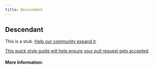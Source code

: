 ```yaml
---
title: Descendant
---
```


## Descendant

This is a stub. [Help our community expand it](https://github.com/freeCodeCamp/guide-articles/tree/master/articles/CSS/Selectors/General/Descendant/index.md).

[This quick style guide will help ensure your pull request gets accepted](https://github.com/freeCodeCamp/guide-articles/blob/master/README.md).

<!-- The article goes here, in GitHub-flavored Markdown. Feel free to add YouTube videos, images, and CodePen/JSBin embeds  -->

#### More Information:
<!-- Please add any articles you think might be helpful to read before writing the article -->


